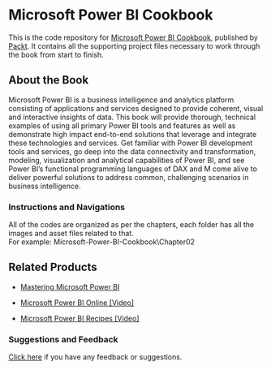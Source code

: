 # Microsoft Power BI Cookbook
This is the code repository for [Microsoft Power BI Cookbook](https://www.packtpub.com/big-data-and-business-intelligence/microsoft-power-bi-cookbook?utm_source=github&utm_medium=repository&utm_campaign=9781788290142), published by [Packt](https://www.packtpub.com/). It contains all the supporting project files necessary to work through the book from start to finish.
## About the Book
Microsoft Power BI is a business intelligence and analytics platform consisting of applications and services designed to provide coherent, visual and interactive insights of data.
This book will provide thorough, technical examples of using all primary Power BI tools and features as well as demonstrate high impact end-to-end solutions that leverage and integrate these technologies and services. Get familiar with Power BI development tools and services, go deep into the data connectivity and transformation, modeling, visualization and analytical capabilities of Power BI, and see Power BI’s functional programming languages of DAX and M come alive to deliver powerful solutions to address common, challenging scenarios in business intelligence.
### Instructions and Navigations
All of the codes are organized as per the chapters, each folder has all the images and asset files related to that.                   
For example: Microsoft-Power-BI-Cookbook\Chapter02
            


## Related Products
 
  
* [Mastering Microsoft Power BI](https://www.packtpub.com/big-data-and-business-intelligence/mastering-microsoft-power-bi?utm_source=github&utm_medium=repository&utm_campaign=9781788297233)
  
  
* [Microsoft Power BI Online [Video]](https://www.packtpub.com/big-data-and-business-intelligence/microsoft-power-bi-online-video?utm_source=github&utm_medium=repository&utm_campaign=9781788295352)
  
  
* [Microsoft Power BI Recipes [Video]](https://www.packtpub.com/big-data-and-business-intelligence/microsoft-power-bi-recipes-video?utm_source=github&utm_medium=repository&utm_campaign=9781788291217)
  
 

### Suggestions and Feedback
  
[Click here](https://docs.google.com/forms/d/e/1FAIpQLSe5qwunkGf6PUvzPirPDtuy1Du5Rlzew23UBp2S-P3wB-GcwQ/viewform) if you have any feedback or suggestions.
